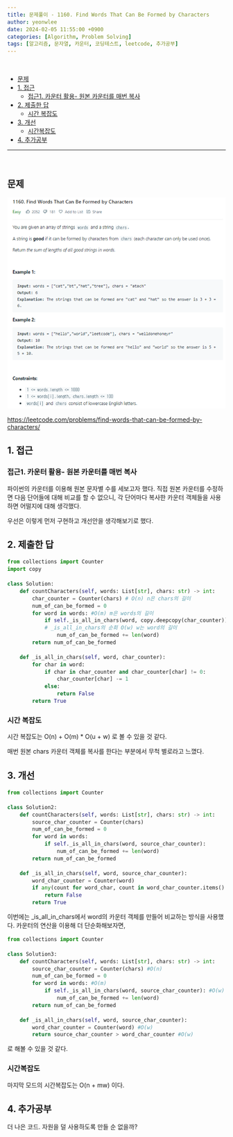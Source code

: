 ```yaml
---
title: 문제풀이 - 1160. Find Words That Can Be Formed by Characters
author: yeonwlee
date: 2024-02-05 11:55:00 +0900
categories: [Algorithm, Problem Solving]
tags: [알고리즘, 문자열, 카운터, 코딩테스트, leetcode, 추가공부]
---
```


<br>

- [문제](#문제)
- [1. 접근](#1-접근)
  - [접근1. 카운터 활용- 원본 카운터를 매번 복사](#접근1-카운터-활용--원본-카운터를-매번-복사)
- [2. 제출한 답](#2-제출한-답)
  - [시간 복잡도](#시간-복잡도)
- [3. 개선](#3-개선)
  - [시간복잡도](#시간복잡도)
- [4. 추가공부](#4-추가공부)

---

<br>

## 문제

![image alt 문제](/assets/img/post/2024-02-05-problemsolving-leetcode-1160-find-words-that-can-be-formed-by-characters/img0.png)

<https://leetcode.com/problems/find-words-that-can-be-formed-by-characters/>

## 1. 접근

### 접근1. 카운터 활용- 원본 카운터를 매번 복사

파이썬의 카운터를 이용해 원본 문자별 수를 세보고자 했다.
직접 원본 카운터를 수정하면 다음 단어들에 대해 비교를 할 수 없으니, 각 단어마다 복사한 카운터 객체들을 사용하면 어떨지에 대해 생각했다.

우선은 이렇게 먼저 구현하고 개선안을 생각해보기로 했다.

## 2. 제출한 답

```python
from collections import Counter
import copy

class Solution:
    def countCharacters(self, words: List[str], chars: str) -> int:
        char_counter = Counter(chars) # O(n) n은 chars의 길이
        num_of_can_be_formed = 0
        for word in words: #O(m) m은 words의 길이
            if self._is_all_in_chars(word, copy.deepcopy(char_counter)): # deepcopy O(u) u는 고유 문자의 수
            # _is_all_in_chars의 순회 O(w) w는 word의 길이
                num_of_can_be_formed += len(word)
        return num_of_can_be_formed

    def _is_all_in_chars(self, word, char_counter):
        for char in word:
            if char in char_counter and char_counter[char] != 0:
                char_counter[char] -= 1
            else:
                return False
        return True
```

### 시간 복잡도

시간 복잡도는 O(n) + O(m) \* O(u + w) 로 볼 수 있을 것 같다.

매번 원본 chars 카운터 객체를 복사를 한다는 부분에서 무척 별로라고 느꼈다.

## 3. 개선

```python
from collections import Counter

class Solution2:
    def countCharacters(self, words: List[str], chars: str) -> int:
        source_char_counter = Counter(chars)
        num_of_can_be_formed = 0
        for word in words:
            if self._is_all_in_chars(word, source_char_counter):
                num_of_can_be_formed += len(word)
        return num_of_can_be_formed

    def _is_all_in_chars(self, word, source_char_counter):
        word_char_counter = Counter(word)
        if any(count for word_char, count in word_char_counter.items() if word_char not in source_char_counter or source_char_counter[word_char] < count):
            return False
        return True
```

이번에는 \_is_all_in_chars에서 word의 카운터 객체를 만들어 비교하는 방식을 사용했다. 카운터의 연산을 이용해 더 단순화해보자면,

```python
from collections import Counter

class Solution3:
    def countCharacters(self, words: List[str], chars: str) -> int:
        source_char_counter = Counter(chars) #O(n)
        num_of_can_be_formed = 0
        for word in words: #O(m)
            if self._is_all_in_chars(word, source_char_counter): #O(w)
                num_of_can_be_formed += len(word)
        return num_of_can_be_formed

    def _is_all_in_chars(self, word, source_char_counter):
        word_char_counter = Counter(word) #O(w)
        return source_char_counter > word_char_counter #O(w)
```

로 해볼 수 있을 것 같다.

### 시간복잡도

마지막 모드의 시간복잡도는 O(n + mw) 이다.

## 4. 추가공부

더 나은 코드.
자원을 덜 사용하도록 만들 순 없을까?
